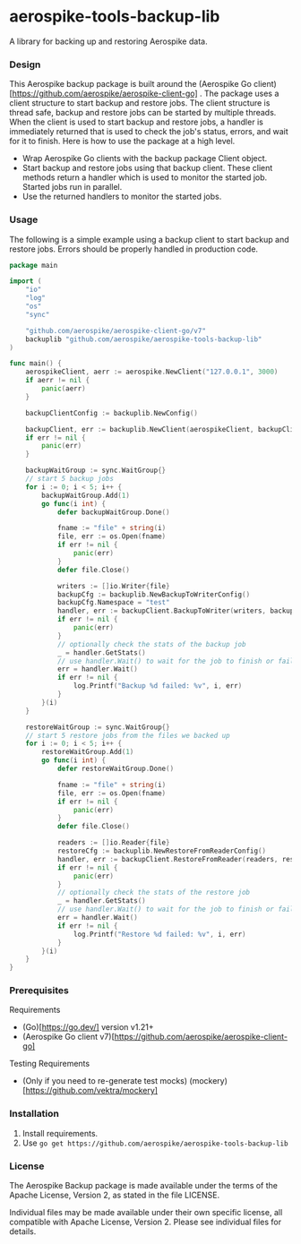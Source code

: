 # aerospike-tools-backup-lib

A library for backing up and restoring Aerospike data.

### Design

This Aerospike backup package is built around the (Aerospike Go client)[https://github.com/aerospike/aerospike-client-go] . The package uses a client structure to start backup and restore jobs. The client structure is thread safe, backup and restore jobs can be started by multiple threads. When the client is used to start backup and restore jobs, a handler is immediately returned that is used to check the job's status, errors, and wait for it to finish. Here is how to use the package at a high level.

- Wrap Aerospike Go clients with the backup package Client object.
- Start backup and restore jobs using that backup client. These client methods return a handler which is used to monitor the started job. Started jobs run in parallel.
- Use the returned handlers to monitor the started jobs.

### Usage

The following is a simple example using a backup client to start backup and restore jobs. Errors should be properly handled in production code.
```Go
package main

import (
	"io"
	"log"
	"os"
	"sync"

	"github.com/aerospike/aerospike-client-go/v7"
	backuplib "github.com/aerospike/aerospike-tools-backup-lib"
)

func main() {
	aerospikeClient, aerr := aerospike.NewClient("127.0.0.1", 3000)
	if aerr != nil {
		panic(aerr)
	}

	backupClientConfig := backuplib.NewConfig()

	backupClient, err := backuplib.NewClient(aerospikeClient, backupClientConfig)
	if err != nil {
		panic(err)
	}

	backupWaitGroup := sync.WaitGroup{}
	// start 5 backup jobs
	for i := 0; i < 5; i++ {
		backupWaitGroup.Add(1)
		go func(i int) {
			defer backupWaitGroup.Done()

			fname := "file" + string(i)
			file, err := os.Open(fname)
			if err != nil {
				panic(err)
			}
			defer file.Close()

			writers := []io.Writer{file}
			backupCfg := backuplib.NewBackupToWriterConfig()
			backupCfg.Namespace = "test"
			handler, err := backupClient.BackupToWriter(writers, backupCfg)
			if err != nil {
				panic(err)
			}
			// optionally check the stats of the backup job
			_ = handler.GetStats()
			// use handler.Wait() to wait for the job to finish or fail
			err = handler.Wait()
			if err != nil {
				log.Printf("Backup %d failed: %v", i, err)
			}
		}(i)
	}

	restoreWaitGroup := sync.WaitGroup{}
	// start 5 restore jobs from the files we backed up
	for i := 0; i < 5; i++ {
		restoreWaitGroup.Add(1)
		go func(i int) {
			defer restoreWaitGroup.Done()

			fname := "file" + string(i)
			file, err := os.Open(fname)
			if err != nil {
				panic(err)
			}
			defer file.Close()

			readers := []io.Reader{file}
			restoreCfg := backuplib.NewRestoreFromReaderConfig()
			handler, err := backupClient.RestoreFromReader(readers, restoreCfg)
			if err != nil {
				panic(err)
			}
			// optionally check the stats of the restore job
			_ = handler.GetStats()
			// use handler.Wait() to wait for the job to finish or fail
			err = handler.Wait()
			if err != nil {
				log.Printf("Restore %d failed: %v", i, err)
			}
		}(i)
	}
}
```
### Prerequisites

Requirements

- (Go)[https://go.dev/] version v1.21+
- (Aerospike Go client v7)[https://github.com/aerospike/aerospike-client-go]

Testing Requirements

- (Only if you need to re-generate test mocks) (mockery)[https://github.com/vektra/mockery]

### Installation

1. Install requirements.
2. Use `go get https://github.com/aerospike/aerospike-tools-backup-lib`

### License

The Aerospike Backup package is made available under the terms of the Apache License, Version 2, as stated in the file LICENSE.

Individual files may be made available under their own specific license, all compatible with Apache License, Version 2. Please see individual files for details.